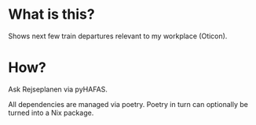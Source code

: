 # What is this?

Shows next few train departures relevant to my workplace (Oticon).


# How?
Ask Rejseplanen via pyHAFAS.

All dependencies are managed via poetry.
Poetry in turn can optionally be turned into a Nix package.


